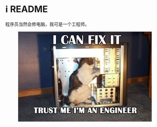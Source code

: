 # ℹ️ README

程序员当然会修电脑，我可是一个工程师。

<div align="left">

<figure><img src=".gitbook/assets/image.png" alt=""><figcaption></figcaption></figure>

</div>
